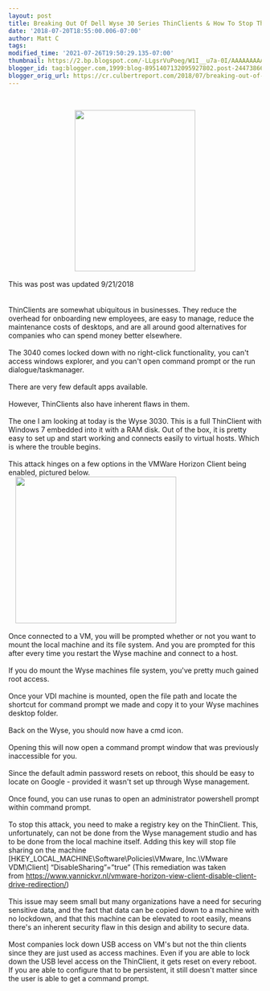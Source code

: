 ```yaml
---
layout: post
title: Breaking Out Of Dell Wyse 30 Series ThinClients & How To Stop This
date: '2018-07-20T18:55:00.006-07:00'
author: Matt C
tags: 
modified_time: '2021-07-26T19:50:29.135-07:00'
thumbnail: https://2.bp.blogspot.com/-LLgsrVuPoeg/W1I__u7a-0I/AAAAAAAAAHo/T4ZHQAlYk2YcKox5ll340y9CMDp47ROAgCLcBGAs/s72-c/wyse.jpg
blogger_id: tag:blogger.com,1999:blog-8951407132095927802.post-2447386615910669926
blogger_orig_url: https://cr.culbertreport.com/2018/07/breaking-out-of-dell-wyse-30-series.html
---
```


<br /><div class="separator" style="clear: both; text-align: center;"><a href="https://2.bp.blogspot.com/-LLgsrVuPoeg/W1I__u7a-0I/AAAAAAAAAHo/T4ZHQAlYk2YcKox5ll340y9CMDp47ROAgCLcBGAs/s1600/wyse.jpg" style="margin-left: 1em; margin-right: 1em;"><img border="0" data-original-height="1600" data-original-width="1200" height="320" src="https://2.bp.blogspot.com/-LLgsrVuPoeg/W1I__u7a-0I/AAAAAAAAAHo/T4ZHQAlYk2YcKox5ll340y9CMDp47ROAgCLcBGAs/s320/wyse.jpg" width="240" /></a></div><div class="separator" style="clear: both; text-align: center;"><br /></div><div class="separator" style="clear: both; text-align: left;">This was post was updated 9/21/2018</div><br /><br />ThinClients are somewhat ubiquitous&nbsp;in businesses. They reduce the overhead for onboarding new employees, are easy to manage, reduce the maintenance costs of desktops, and are all around good alternatives for companies who can spend money better elsewhere.<br /><br />The 3040 comes locked down with no right-click functionality, you can't access&nbsp;windows explorer, and you can't open command prompt or the run dialogue/taskmanager.<br /><br />There are very few default apps available.<br /><br /><div class="separator" style="clear: both; text-align: left;"></div>However, ThinClients also have inherent&nbsp;flaws in them.<br /><br />The one I am looking at today is the Wyse 3030. This is a full ThinClient with Windows 7 embedded into it with a RAM disk. Out of the box, it is pretty easy to set up and start working and connects easily to virtual hosts. Which is where the trouble begins.<br /><br />This attack hinges on a few options in the VMWare Horizon Client being enabled, pictured below.<br /><div class="separator" style="clear: both; text-align: left;"><a href="https://2.bp.blogspot.com/-DZHIdxeJRbU/W6P0mH6fTCI/AAAAAAAAAKw/GvQYPTgC_m0k295_Hs1WRykLhtrbuwzQQCLcBGAs/s1600/2018-09-20%2B15_24_33-VMware%2BHorizon%2BClient.png" style="margin-left: 1em; margin-right: 1em;"><img border="0" data-original-height="488" data-original-width="534" height="291" src="https://2.bp.blogspot.com/-DZHIdxeJRbU/W6P0mH6fTCI/AAAAAAAAAKw/GvQYPTgC_m0k295_Hs1WRykLhtrbuwzQQCLcBGAs/s320/2018-09-20%2B15_24_33-VMware%2BHorizon%2BClient.png" width="320" /></a></div><br />Once connected to a VM, you will be prompted whether or not you want to mount the local machine and its file system. And you are prompted for this after every time you restart the Wyse machine and connect to a host.<br /><br /><div class="separator" style="clear: both; text-align: left;"></div><div class="separator" style="clear: both; text-align: left;"></div>If you do mount the Wyse machines file system, you've pretty much gained root access. <br /><br />Once your VDI machine is mounted, open the file path and locate the shortcut for command prompt we made and copy it to your Wyse machines desktop folder.<br /><div class="separator" style="clear: both; text-align: left;"><br /></div>Back on the Wyse, you should now have a cmd icon.<br /><br /><div class="separator" style="clear: both; text-align: left;"></div>Opening this will now open a command prompt window that was previously inaccessible for you.<br /><br />Since the default admin password resets on reboot, this should be easy to locate on Google - provided it wasn't set up through Wyse management.<br /><br />Once found, you can use runas&nbsp;to open an administrator powershell prompt within command prompt.<br /><br />To stop this attack, you need to make a registry key on the ThinClient. This, unfortunately, can not be done from the Wyse management studio and has to be done from the local machine itself. Adding this key will stop file sharing on the machine [HKEY_LOCAL_MACHINE\Software\Policies\VMware, Inc.\VMware VDM\Client] “DisableSharing”=”true” (This remediation was taken from&nbsp;https://www.yannickvr.nl/vmware-horizon-view-client-disable-client-drive-redirection/)<br /><br />This issue may seem small but many organizations have a need for securing sensitive data, and the fact that data can be copied down to a machine with no lockdown, and that this machine can be elevated to root easily, means there's an inherent security flaw in this design and ability to secure data.<br /><br />Most companies lock down USB access on VM's but not the thin clients since they are just used as access machines. Even if you are able to lock down the USB level access on the ThinClient, it gets reset on every reboot. If you are able to configure that to be persistent, it still doesn't matter since the user is able to get a command prompt.
